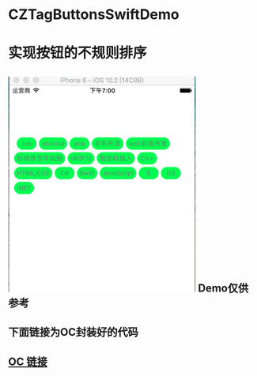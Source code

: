 # CZTagButtonsSwiftDemo
实现按钮的不规则排序
====  
![image](https://github.com/Czing/CZTagButtonsSwiftDemo/raw/master/czingTagBtnView.png)
Demo仅供参考    
------- 
下面链接为OC封装好的代码
------- 
   [OC 链接](https://github.com/Czing/CZTagButtons) 
------- 
